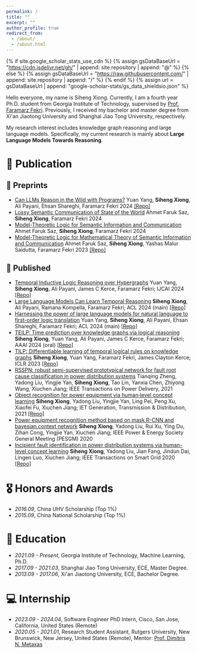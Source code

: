 ```yaml
---
permalink: /
title: ""
excerpt: ""
author_profile: true
redirect_from: 
  - /about/
  - /about.html
---
```


{% if site.google_scholar_stats_use_cdn %}
{% assign gsDataBaseUrl = "https://cdn.jsdelivr.net/gh/" | append: site.repository | append: "@" %}
{% else %}
{% assign gsDataBaseUrl = "https://raw.githubusercontent.com/" | append: site.repository | append: "/" %}
{% endif %}
{% assign url = gsDataBaseUrl | append: "google-scholar-stats/gs_data_shieldsio.json" %}

<span class='anchor' id='about-me'></span>

Hello everyone, my name is Siheng Xiong. Currently, I am a fourth year Ph.D. student from Georgia Institute of Technology, supervised by [Prof. Faramarz Fekri](https://fekri.ece.gatech.edu/). Previously, I received my bachelor and master degree from Xi'an Jiaotong University and Shanghai Jiao Tong University, respectively. 

My research interest includes knowledge graph reasoning and large language models. Specifically, my current research is mainly about **Large Language Models Towards Reasoning**. 

# 📝 Publication

## 📝 Preprints
- [Can LLMs Reason in the Wild with Programs?](https://arxiv.org/abs/2406.13764) Yuan Yang, **Siheng Xiong**, Ali Payani, Ehsan Shareghi, Faramarz Fekri 2024 [[Repo]](https://github.com/gblackout/Reason-in-the-Wild)
- [Lossy Semantic Communication of State of the World](https://drive.google.com/file/d/1p-uTaS-Ju3KugJ00_-VuBg-mLl0SnsRe/view?usp=sharing) Ahmet Faruk Saz, **Siheng Xiong**, Faramarz Fekri 2024 
- [Model-Theoretic Logic for Semantic Information and Communication](https://drive.google.com/file/d/1GycWhBTLlAn4JssdFXIEXv6trThR2BIs/view?usp=sharing) Ahmet Faruk Saz, **Siheng Xiong**, Faramarz Fekri 2024
- [Model-Theoretic Logic for Mathematical Theory of Semantic Information and Communication](https://arxiv.org/abs/2401.17556) Ahmet Faruk Saz, **Siheng Xiong**, Yashas Malur Saidutta, Faramarz Fekri 2023 [[Repo]](https://github.com/xiongsiheng/Inductive-Semantic-Communication-Dataset)

## 📝 Published
- [Temporal Inductive Logic Reasoning over Hypergraphs](https://scholar.google.com/scholar?oi=bibs&cluster=2305718584835897141&btnI=1&hl=en) Yuan Yang, **Siheng Xiong**, Ali Payani, James C Kerce, Faramarz Fekri; IJCAI 2024 [[Repo]](https://github.com/gblackout/TILR)
- [Large Language Models Can Learn Temporal Reasoning](https://arxiv.org/abs/2401.06853) **Siheng Xiong**, Ali Payani, Ramana Kompella, Faramarz Fekri; ACL 2024 (main) [[Repo]](https://github.com/xiongsiheng/TG-LLM)
- [Harnessing the power of large language models for natural language to first-order logic translation](https://arxiv.org/abs/2305.15541) Yuan Yang, **Siheng Xiong**, Ali Payani, Ehsan Shareghi, Faramarz Fekri; ACL 2024 (main) [[Repo]](https://github.com/gblackout/LogicLLaMA)
- [TEILP: Time prediction over knowledge graphs via logical reasoning](https://ojs.aaai.org/index.php/AAAI/article/view/29544) **Siheng Xiong**, Yuan Yang, Ali Payani, James C Kerce, Faramarz Fekri; AAAI 2024 (oral) [[Repo]](https://github.com/xiongsiheng/TEILP)
- [TILP: Differentiable learning of temporal logical rules on knowledge graphs](https://openreview.net/forum?id=_X12NmQKvX) **Siheng Xiong**, Yuan Yang, Faramarz Fekri, James Clayton Kerce; ICLR 2023 [[Repo]](https://github.com/xiongsiheng/TILP)
- [RSSPN: robust semi-supervised prototypical network for fault root cause classification in power distribution systems](https://ieeexplore.ieee.org/abstract/document/9606537) Tianqing Zheng, Yadong Liu, Yingjie Yan, **Siheng Xiong**, Tao Lin, Yanxia Chen, Zhiyong Wang, Xiuchen Jiang; IEEE Transactions on Power Delivery, 2021
- [Object recognition for power equipment via human‐level concept learning](https://ietresearch.onlinelibrary.wiley.com/doi/full/10.1049/gtd2.12088) **Siheng Xiong**, Yadong Liu, Yingjie Yan, Ling Pei, Peng Xu, Xiaofei Fu, Xiuchen Jiang; IET Generation, Transmission & Distribution, 2021 [[Repo]](https://github.com/xiongsiheng/Power-equipment-image-dataset)
- [Power equipment recognition method based on mask R-CNN and bayesian context network](https://ieeexplore.ieee.org/abstract/document/9281755) **Siheng Xiong**, Yadong Liu, Rui Xu, Ying Du, Zihan Cong, Yingjie Yan, Xiuchen Jiang; IEEE Power & Energy Society General Meeting (PESGM) 2020
- [Incipient fault identification in power distribution systems via human-level concept learning](https://ieeexplore.ieee.org/abstract/document/9094224) **Siheng Xiong**, Yadong Liu, Jian Fang, Jindun Dai, Lingen Luo, Xiuchen Jiang; IEEE Transactions on Smart Grid 2020 [[Repo]](https://github.com/xiongsiheng/Incipient-fault-waveform-dataset)


# 🎖 Honors and Awards
- *2016.09*, China UHV Scholarship (Top 1%)
- *2015.09*, China National Scholarship (Top 1%)

# 📖 Education
- *2021.09 - Present*, Georgia Institute of Technology, Machine Learning, Ph.D.
- *2017.09 - 2021.03*, Shanghai Jiao Tong University, ECE, Master Degree.
- *2013.09 - 2017.06*, Xi'an Jiaotong University, ECE, Bachelor Degree. 

# 💻 Internship
- *2023.09 - 2024.04*, Software Engineer PhD Intern, Cisco, San Jose, California, United States (Remote)
- *2020.05 - 2021.01*, Research Student Assistant, Rutgers University, New Brunswick, New Jersey, United States (Remote), Mentor: [Prof. Dimitris N. Metaxas](https://scholar.google.com/citations?user=a7VNhCIAAAAJ)
